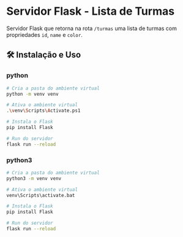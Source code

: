# Servidor Flask - Lista de Turmas

Servidor  Flask que retorna na rota `/turmas` uma lista de turmas com propriedades `id`, `name` e `color`.

## 🛠️ Instalação e Uso

### python
```bash
# Cria a pasta do ambiente virtual
python -m venv venv

# Ativa o ambiente virtual
.\venv\Scripts\Activate.ps1

# Instala o Flask
pip install Flask

# Run do servidor
flask run --reload
```

### python3
```bash
# Cria a pasta do ambiente virtual
python3 -m venv venv

# Ativa o ambiente virtual
venv\Scripts\activate.bat

# Instala o Flask
pip install Flask

# Run do servidor
flask run --reload
```